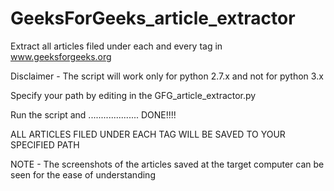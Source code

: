 GeeksForGeeks_article_extractor
===============================



Extract all articles filed under each and every tag in www.geeksforgeeks.org


Disclaimer - The script will work only for python 2.7.x and not for python 3.x


Specify your path by editing in the GFG_article_extractor.py 


Run the script and .................... DONE!!!! 



ALL ARTICLES FILED UNDER EACH TAG WILL BE SAVED TO YOUR SPECIFIED PATH




NOTE - The screenshots of the articles saved at the target computer can be seen for the ease of understanding





